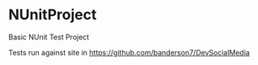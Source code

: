 # NUnitProject
Basic NUnit Test Project

Tests run against site in https://github.com/banderson7/DevSocialMedia
